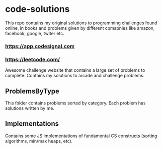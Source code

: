 # code-solutions
This repo contains my original solutions to programming challenges found online, in books and problems given by different comapnies like amazon, facebook, google, twiter etc.

### https://app.codesignal.com
### https://leetcode.com/
Awesome challenge website that contains a large set of problems to complete. Contains my
solutions to arcade and challenge problems.

## ProblemsByType
This folder contains problems sorted by category. Each problem has solutions written by me.

## Implementations
Contains some JS implementations of fundamental CS constructs (sorting algorithms, min/max heaps, etc).
